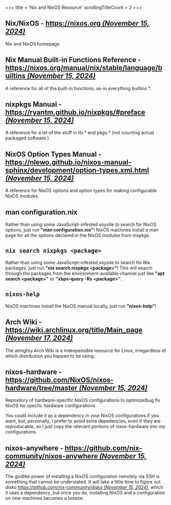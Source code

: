 +++
title               = 'Nix and NixOS Resource'
scrollingTitleCount = 2
+++

## Nix/NixOS - [https://nixos.org *(November 15, 2024)*](https://nixos.org)

Nix and NixOS homepage.

## Nix Manual Built-in Functions Reference - [https://nixos.org/manual/nix/stable/language/builtins *(November 15, 2024)*](https://nixos.org/manual/nix/stable/language/builtins)

A reference for all of the built-in functions, as-in everything builtins.\*.

## nixpkgs Manual - [https://ryantm.github.io/nixpkgs/#preface *(November 15, 2024)*](https://ryantm.github.io/nixpkgs/#preface)

A reference for a lot of the stuff in lib.* and pkgs.* (not counting actual
packaged software.)

## NixOS Option Types Manual - [https://nlewo.github.io/nixos-manual-sphinx/development/option-types.xml.html *(November 15, 2024)*](https://nlewo.github.io/nixos-manual-sphinx/development/option-types.xml.html)

A reference for NixOS options and option types for making configurable NixOS
modules.

## man configuration.nix

Rather than using some JavaScript-infested soysite to search for NixOS options,
just run **"man configuration.nix"**! NixOS machines install a man page for all the
options declared in the NixOS modules from nixpkgs.

## `nix search nixpkgs <package>`

Rather than using some JavaScript-infested soysite to search for Nix packages,
just run **"nix search nixpkgs \<package\>"**! This will search through the
packages from the environment-available channel just like **"apt search
\<package\>"** or **"xbps-query -Rs \<package\>"**.

## `nixos-help`

NixOS machines install the NixOS manual locally, just run **"nixos-help"**!

## Arch Wiki - [https://wiki.archlinux.org/title/Main_page *(November 17, 2024)*](https://wiki.archlinux.org/title/Main_page)

The almighty Arch Wiki is a indespensible resource for Linux, irregardless of
which distribution you happen to be using.

## nixos-hardware - [https://github.com/NixOS/nixos-hardware/tree/master *(November 15, 2024)*](https://github.com/NixOS/nixos-hardware/tree/master)

Repository of hardware-specific NixOS configurations to optimize/bug fix NixOS
for specfic hardware configurations.

You could include it as a dependency in your NixOS configurations if you want,
but, personally, I prefer to avoid extra depedencies, even if they are
reproducable, so I just copy the relevant portions of nixos-hardware into my
configurations.

## nixos-anywhere - [https://github.com/nix-community/nixos-anywhere *(November 15, 2024)*](https://github.com/nix-community/nixos-anywhere)

The godlike power of installing a NixOS configuration remotely via SSH is
something that cannot be understated. It will take a little time to figure out
disko
[https://github.com/nix-community/disko *(November 15, 2024)*](https://github.com/nix-community/disko),
which it uses a dependency, but once you do, installing NixOS and a
configuration on new machines becomes a breeze.
